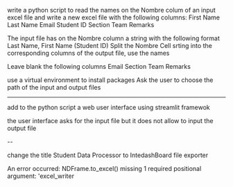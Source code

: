 write a python script to read the names on the Nombre colum of an input excel file and write a new excel file with the following columns:
First Name
Last Name
Email
Student ID
Section
Team
Remarks

The input file has on the Nombre column a string with the following format Last Name, First Name (Student ID)
Split the Nombre Cell srting into the corresponding columns of the output file, use the names

Leave blank the following columns
Email
Section
Team
Remarks

use a virtual environment to install packages
Ask the user to choose the path of the input and output files

---

add to the python script a web user interface using streamlit framewok

the user interface asks for the input file but it does not allow to input the output file


--


change the title Student Data Processor to IntedashBoard file exporter


An error occurred: NDFrame.to_excel() missing 1 required positional argument: 'excel_writer

